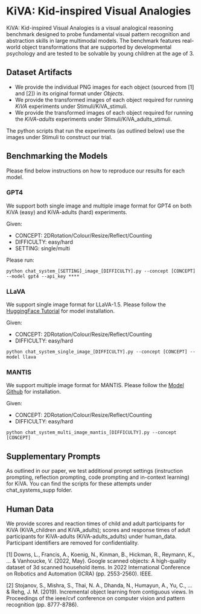 # KiVA: Kid-inspired Visual Analogies

KiVA: Kid-inspired Visual Analogies is a visual analogical reasoning benchmark designed to probe fundamental visual pattern recognition and abstraction skills in large multimodal models. The benchmark features real-world object transformations that are supported by developmental psychology and are tested to be solvable by young children at the age of 3. 


## Dataset Artifacts

* We provide the individual PNG images for each object (sourced from [1] and [2]) in its original format under *Objects*. 
* We provide the transformed images of each object required for running *KiVA* experiments under Stimuli/KiVA_stimuli. 
* We provide the transformed images of each object required for running the *KiVA-adults* experiments under Stimuli/KiVA_adults_stimuli.

The python scripts that run the experiments (as outlined below) use the images under Stimuli to construct our trial.


## Benchmarking the Models

Please find below instructions on how to reproduce our results for each model. 

### GPT4

We support both single image and multiple image format for GPT4 on both KiVA (easy) and KiVA-adults (hard) experiments.

Given: 
* CONCEPT: 2DRotation/Colour/Resize/Reflect/Counting
* DIFFICULTY: easy/hard
* SETTING: single/multi

Please run: 

```
python chat_system_[SETTING]_image_[DIFFICULTY].py --concept [CONCEPT] --model gpt4 --api_key ****
```

### LLaVA

We support single image format for LLaVA-1.5. Please follow the [HuggingFace Tutorial](https://huggingface.co/liuhaotian/llava-v1.5-13b) for model installation. 

Given: 
* CONCEPT: 2DRotation/Colour/Resize/Reflect/Counting
* DIFFICULTY: easy/hard

```
python chat_system_single_image_[DIFFICULTY].py --concept [CONCEPT] --model llava
```

### MANTIS

We support multiple image format for MANTIS. Please follow the [Model Github](https://tiger-ai-lab.github.io/Mantis/) for installation. 

Given: 
* CONCEPT: 2DRotation/Colour/Resize/Reflect/Counting
* DIFFICULTY: easy/hard

```
python chat_system_multi_image_mantis_[DIFFICULTY].py --concept [CONCEPT]
```

## Supplementary Prompts 

As outlined in our paper, we test additional prompt settings (instruction prompting, reflection prompting, code prompting and in-context learning) for KiVA. You can find the scripts for these attempts under chat_systems_supp folder. 

## Human Data

We provide scores and reaction times of child and adult participants for KiVA (KiVA_children and KiVA_adults); scores and response times of adult participants for KiVA-adults (KiVA-adults_adults) under human_data. Participant identifiers are removed for confidentiality.

[1] Downs, L., Francis, A., Koenig, N., Kinman, B., Hickman, R., Reymann, K., ... & Vanhoucke, V. (2022, May). Google scanned objects: A high-quality dataset of 3d scanned household items. In 2022 International Conference on Robotics and Automation (ICRA) (pp. 2553-2560). IEEE.

[2] Stojanov, S., Mishra, S., Thai, N. A., Dhanda, N., Humayun, A., Yu, C., ... & Rehg, J. M. (2019). Incremental object learning from contiguous views. In Proceedings of the ieee/cvf conference on computer vision and pattern recognition (pp. 8777-8786).
